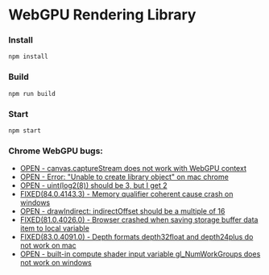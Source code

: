 # WebGPU Rendering Library

### Install
`npm install`

### Build
`npm run build`

### Start
`npm start`

### Chrome WebGPU bugs:
* [OPEN - canvas.captureStream does not work with WebGPU context](https://bugs.chromium.org/p/chromium/issues/detail?id=1060427)
* [OPEN - Error: "Unable to create library object" on mac chrome](https://bugs.chromium.org/p/chromium/issues/detail?id=1058034)
* [OPEN - uint(log2(8)) should be 3, but I get 2](https://bugs.chromium.org/p/chromium/issues/detail?id=1046622)
* [FIXED(84.0.4143.3) - Memory qualifier coherent cause crash on windows](https://bugs.chromium.org/p/chromium/issues/detail?id=1044491)
* [OPEN - drawIndirect: indirectOffset should be a multiple of 16](https://bugs.chromium.org/p/chromium/issues/detail?id=1043026)
* [FIXED(81.0.4026.0) - Browser crashed when saving storage buffer data item to local variable](https://bugs.chromium.org/p/chromium/issues/detail?id=1037829)
* [FIXED(83.0.4091.0) - Depth formats depth32float and depth24plus do not work on mac](https://bugs.chromium.org/p/chromium/issues/detail?id=1037817)
* [OPEN - built-in compute shader input variable gl_NumWorkGroups does not work on windows](https://bugs.chromium.org/p/chromium/issues/detail?id=1037816)


